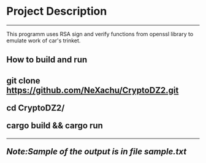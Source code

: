 <h1>Project Description</h1>

<hr>

This programm uses RSA sign and verify functions from openssl library to emulate work of car's trinket.

<h2>How to build and run<h2>

git clone https://github.com/NeXachu/CryptoDZ2.git

cd CryptoDZ2/

cargo build && cargo run

<hr>

*Note:Sample of the output is in file sample.txt*
